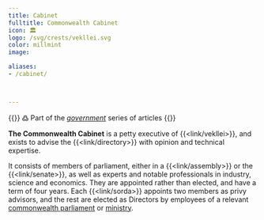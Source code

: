 ```yaml
---
title: Cabinet
fulltitle: Commonwealth Cabinet
icon: 🏛️
logo: /svg/crests/vekllei.svg
color: millmint
image:

aliases:
- /cabinet/



---
```

{{<note>}}
߷ Part of the *[government](/government/)* series of articles
{{</note>}}

**The Commonwealth Cabinet** is a petty executive of {{<link/vekllei>}}, and exists to advise the {{<link/directory>}} with opinion and technical expertise.

It consists of members of parliament, either in a {{<link/assembly>}} or the {{<link/senate>}}, as well as experts and notable professionals in industry, science and economics. They are appointed rather than elected, and have a term of four years. Each {{<link/sorda>}} appoints two members as privy advisors, and the rest are elected as Directors by employees of a relevant [commonwealth parliament](/parliaments/) or [ministry](/ministries/).
